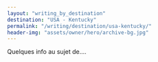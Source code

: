 ```yaml
---
layout: "writing_by_destination"
destination: "USA - Kentucky"
permalink: "/writing/destination/usa-kentucky/"
header-img: "assets/owner/hero/archive-bg.jpg"
---
```


Quelques info au sujet de....